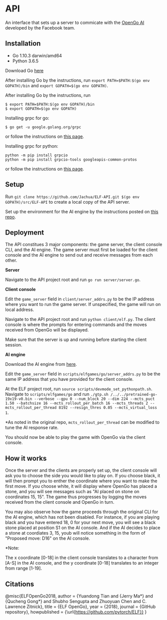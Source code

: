 # API
An interface that sets up a server to commicate with the [OpenGo AI](https://github.com/pytorch/ELF) developed by the Facebook team.

## **Installation**

* Go 1.10.3 darwin/amd64
* Python 3.6.5

Download Go [here](https://golang.org/dl/)

After installing Go by the instructions, run ```export PATH=$PATH:$(go env GOPATH)/bin``` and ```export GOPATH=$(go env GOPATH)```.

After installing Go by the instructions, run 
```
$ export PATH=$PATH:$(go env GOPATH)/bin
$ export GOPATH=$(go env GOPATH)
```

Installing grpc for go:
```
$ go get -u google.golang.org/grpc
```
or follow the instructions on [this page](https://grpc.io/docs/quickstart/go.html).

Installing grpc for python:
```
python -m pip install grpcio
python -m pip install grpcio-tools googleapis-common-protos
```
or follow the instructions on [this page](https://grpc.io/docs/quickstart/python.html).


## **Setup**

Run ```git clone https://github.com/Jachua/ELF-API.git $(go env GOPATH)/src/ELF-API``` to create a local copy of the API server.

Set up the environment for the AI engine by the instructions posted on [this repo](https://github.com/Jachua/ELF).

## **Deployment**

The API constitues 3 major components: the game server, the client console CLI, and the AI engine.
The game server must first be loaded for the client console and the AI engine to send out and receive messages from each other. 

**Server**

Navigate to the API project root and run ```go run server/server.go```.

**Client console**


Edit the ```game_server``` field in ```client/server_addrs.py``` to be the IP address where you want to run the game server. If unspecified, the game will run on local address. 

Navigate to the API project root and run ```python client/elf.py```. The client console is where the prompts for entering commands and the moves received from OpenGo will be displayed. 

Make sure that the server is up and running before starting the client session. 

**AI engine**

Download the AI engine from [here](https://github.com/Jachua/ELF). 

Edit the ```game_server``` field in ```scripts/elfgames/go/server_addrs.py``` to be the same IP address that you have provided for the client console. 

At the ELF project root, run ```source scripts/devmode_set_pythonpath.sh```. Navigate to ```scripts/elfgames/go``` and run ```./gtp.sh /../../pretrained-go-19x19-v0.bin --verbose --gpu 0 --num_block 20 --dim 224 --mcts_puct 1.50 --batchsize 16 --mcts_rollout_per_batch 16 --mcts_threads 2 --mcts_rollout_per_thread 8192 --resign_thres 0.05 --mcts_virtual_loss 1```. 

*As noted in the original repo, ```mcts_rollout_per_thread``` can be modified to tune the AI response rate. 

You should now be able to play the game with OpenGo via the client console. 

## **How it works**

Once the server and the clients are properly set up, the client console will ask you to choose the side you would like to play on. If you choose black, it will then prompt you to enther the coordinate where you want to make the first move. If you choose white, it will display where OpenGo has placed a stone, and you will see messages such as "AI placed on stone on coordinates 15, 15". The game thus progresses by logging the moves received from the client console and OpenGo in turn. 

You may also observe how the game proceeds through the original CLI for the AI engine, which has not been disabled. For instance, if you are playing black and you have entered 18, 0 for your next move, you will see a black stone placed at position S1 on the AI console. And if the AI decides to place a stone at coordiates 3, 15, youb will notice something in the form of "Proposed move: D16" on the AI console.

*Note:

The x coordinate [0-18] in the client console translates to a character from [A-S] in the AI console, and the y coordinate [0-18] translates to an integer from range [1-19].

## **Citations**
@misc{ELFOpenGo2018,
  author = {Yuandong Tian and {Jerry Ma*} and {Qucheng Gong*} and Shubho Sengupta and Zhuoyuan Chen and C. Lawrence Zitnick},
  title = {ELF OpenGo},
  year = {2018},
  journal = {GitHub repository},
  howpublished = {\url{https://github.com/pytorch/ELF}}
}
